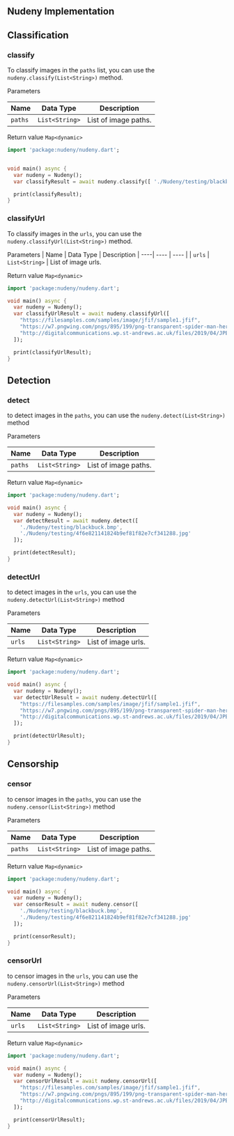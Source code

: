 ## Nudeny Implementation

## Classification

### classify

To classify images in the `paths` list, you can use the `nudeny.classify(List<String>)` method. 

Parameters

| Name | Data Type | Description
| ----| ---- | ---- |
| `paths` | `List<String>` | List of image paths.

Return value `Map<dynamic>`

```dart
import 'package:nudeny/nudeny.dart'; 


void main() async { 
  var nudeny = Nudeny();
  var classifyResult = await nudeny.classify([ './Nudeny/testing/blackbuck.bmp', './Nudeny/testing/4f6e821141824b9ef81f82e7cf341288.jpg' ]); 

  print(classifyResult);
}
```

### classifyUrl
To classify images in the `urls`, you can use the `nudeny.classifyUrl(List<String>)` method.

Parameters
| Name | Data Type | Description
| ----| ---- | ---- |
| `urls` | `List<String>` | List of image urls.

Return value `Map<dynamic>`
```dart
import 'package:nudeny/nudeny.dart'; 

void main() async { 
  var nudeny = Nudeny();
  var classifyUrlResult = await nudeny.classifyUrl([
    "https://filesamples.com/samples/image/jfif/sample1.jfif",
    "https://w7.pngwing.com/pngs/895/199/png-transparent-spider-man-heroes-download-with-transparent-background-free-thumbnail.png",
    "http://digitalcommunications.wp.st-andrews.ac.uk/files/2019/04/JPEG_compression_Example.jpg"
  ]);

  print(classifyUrlResult);
}
```

## Detection

### detect
to detect images in the `paths`, you can use the `nudeny.detect(List<String>)` method

Parameters

| Name | Data Type | Description
| ----| ---- | ---- |
| `paths` | `List<String>` | List of image paths.

Return value `Map<dynamic>`

```dart
import 'package:nudeny/nudeny.dart'; 

void main() async { 
  var nudeny = Nudeny();
  var detectResult = await nudeny.detect([
    './Nudeny/testing/blackbuck.bmp',
    './Nudeny/testing/4f6e821141824b9ef81f82e7cf341288.jpg'
  ]);

  print(detectResult);
}
```
### detectUrl

to detect images in the `urls`, you can use the `nudeny.detectUrl(List<String>)` method

Parameters

| Name | Data Type | Description
| ----| ---- | ---- |
| `urls` | `List<String>` | List of image urls.

Return value `Map<dynamic>`


```dart
import 'package:nudeny/nudeny.dart'; 

void main() async { 
  var nudeny = Nudeny();
  var detectUrlResult = await nudeny.detectUrl([
    "https://filesamples.com/samples/image/jfif/sample1.jfif",
    "https://w7.pngwing.com/pngs/895/199/png-transparent-spider-man-heroes-download-with-transparent-background-free-thumbnail.png",
    "http://digitalcommunications.wp.st-andrews.ac.uk/files/2019/04/JPEG_compression_Example.jpg"
  ]);

  print(detectUrlResult);
}
```
  

## Censorship

### censor

to censor images in the `paths`, you can use the `nudeny.censor(List<String>)` method

Parameters

| Name | Data Type | Description
| ----| ---- | ---- |
| `paths` | `List<String>` | List of image paths.

Return value `Map<dynamic>`

```dart
import 'package:nudeny/nudeny.dart'; 

void main() async { 
  var nudeny = Nudeny();
  var censorResult = await nudeny.censor([
    './Nudeny/testing/blackbuck.bmp',
    './Nudeny/testing/4f6e821141824b9ef81f82e7cf341288.jpg'
  ]);

  print(censorResult);
}
```
### censorUrl

to censor images in the `urls`, you can use the `nudeny.censorUrl(List<String>)` method

Parameters

| Name | Data Type | Description
| ----| ---- | ---- |
| `urls` | `List<String>` | List of image urls.

Return value `Map<dynamic>`

```dart
import 'package:nudeny/nudeny.dart'; 

void main() async { 
  var nudeny = Nudeny();
  var censorUrlResult = await nudeny.censorUrl([
    "https://filesamples.com/samples/image/jfif/sample1.jfif",
    "https://w7.pngwing.com/pngs/895/199/png-transparent-spider-man-heroes-download-with-transparent-background-free-thumbnail.png",
    "http://digitalcommunications.wp.st-andrews.ac.uk/files/2019/04/JPEG_compression_Example.jpg"
  ]);

  print(censorUrlResult);
}
```